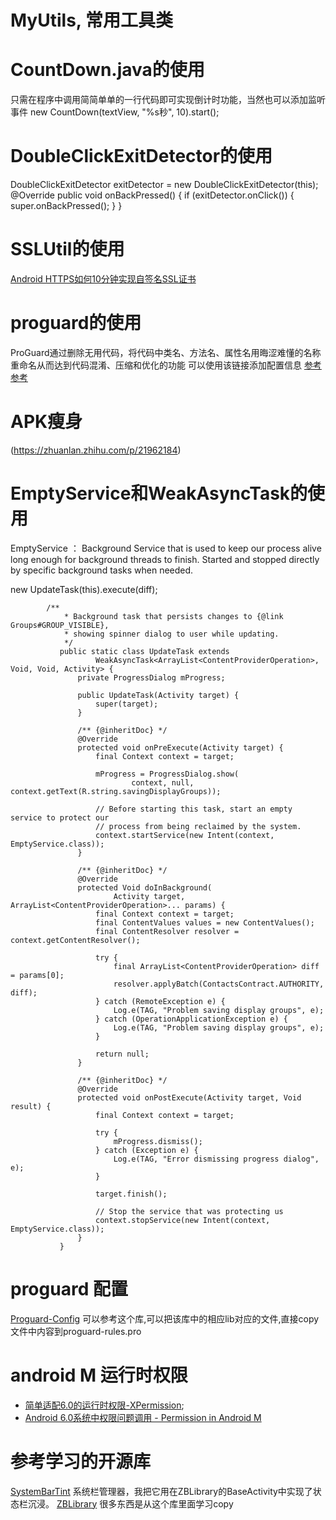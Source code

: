# MyUtils, 常用工具类
# **CountDown.java的使用**
只需在程序中调用简简单单的一行代码即可实现倒计时功能，当然也可以添加监听事件
new CountDown(textView, "%s秒", 10).start();

# **DoubleClickExitDetector的使用**
 DoubleClickExitDetector exitDetector = new DoubleClickExitDetector(this);
 @Override
    public void onBackPressed() {
        if (exitDetector.onClick()) {
            super.onBackPressed();
        }
    }    

# SSLUtil的使用
[Android HTTPS如何10分钟实现自签名SSL证书](http://my.oschina.net/u/2437072/blog/669041)

# proguard的使用
ProGuard通过删除无用代码，将代码中类名、方法名、属性名用晦涩难懂的名称重命名从而达到代码混淆、压缩和优化的功能
可以使用该链接添加配置信息
[参考](https://github.com/AndroidKnife/proguard-config)
[参考](http://blog.hwangjr.com/2015/12/03/ProGuard-%E7%B2%BE%E7%B2%B9/)

# APK瘦身
(https://zhuanlan.zhihu.com/p/21962184)

# EmptyService和WeakAsyncTask的使用
EmptyService ：
Background Service that is used to keep our process alive long enough for background threads
to finish. Started and stopped directly by specific background tasks when needed.
        <service
            android:name=".common.util.EmptyService"
            android:exported="false" />

   new UpdateTask(this).execute(diff);
         
            /**
                * Background task that persists changes to {@link Groups#GROUP_VISIBLE},
                * showing spinner dialog to user while updating.
                */
               public static class UpdateTask extends
                       WeakAsyncTask<ArrayList<ContentProviderOperation>, Void, Void, Activity> {
                   private ProgressDialog mProgress;
           
                   public UpdateTask(Activity target) {
                       super(target);
                   }
           
                   /** {@inheritDoc} */
                   @Override
                   protected void onPreExecute(Activity target) {
                       final Context context = target;
           
                       mProgress = ProgressDialog.show(
                               context, null, context.getText(R.string.savingDisplayGroups));
           
                       // Before starting this task, start an empty service to protect our
                       // process from being reclaimed by the system.
                       context.startService(new Intent(context, EmptyService.class));
                   }
           
                   /** {@inheritDoc} */
                   @Override
                   protected Void doInBackground(
                           Activity target, ArrayList<ContentProviderOperation>... params) {
                       final Context context = target;
                       final ContentValues values = new ContentValues();
                       final ContentResolver resolver = context.getContentResolver();
           
                       try {
                           final ArrayList<ContentProviderOperation> diff = params[0];
                           resolver.applyBatch(ContactsContract.AUTHORITY, diff);
                       } catch (RemoteException e) {
                           Log.e(TAG, "Problem saving display groups", e);
                       } catch (OperationApplicationException e) {
                           Log.e(TAG, "Problem saving display groups", e);
                       }
           
                       return null;
                   }
           
                   /** {@inheritDoc} */
                   @Override
                   protected void onPostExecute(Activity target, Void result) {
                       final Context context = target;
           
                       try {
                           mProgress.dismiss();
                       } catch (Exception e) {
                           Log.e(TAG, "Error dismissing progress dialog", e);
                       }
           
                       target.finish();
           
                       // Stop the service that was protecting us
                       context.stopService(new Intent(context, EmptyService.class));
                   }
               }

# proguard 配置
[Proguard-Config](https://github.com/AndroidKnife/proguard-config)
可以参考这个库,可以把该库中的相应lib对应的文件,直接copy文件中内容到proguard-rules.pro

# android M 运行时权限
- [简单适配6.0的运行时权限-XPermission](https://github.com/a5533348/XPermission);
- [Android 6.0系统中权限问题调用 - Permission in Android M](https://cankingapp.github.io/2016/03/18/android-permission/)

# 参考学习的开源库
[SystemBarTint](https://github.com/jgilfelt/SystemBarTint)
系统栏管理器，我把它用在ZBLibrary的BaseActivity中实现了状态栏沉浸。
[ZBLibrary](https://github.com/TommyLemon/Android-ZBLibrary)
很多东西是从这个库里面学习copy

